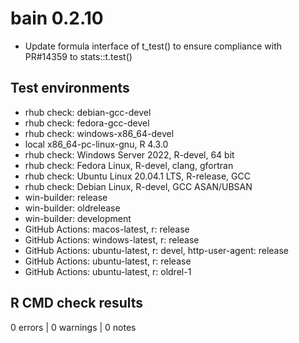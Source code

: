 # bain 0.2.10

* Update formula interface of t_test() to ensure compliance with PR#14359 to
  stats::t.test()

## Test environments

* rhub check: debian-gcc-devel
* rhub check: fedora-gcc-devel
* rhub check: windows-x86_64-devel
* local x86_64-pc-linux-gnu, R 4.3.0
* rhub check: Windows Server 2022, R-devel, 64 bit
* rhub check: Fedora Linux, R-devel, clang, gfortran
* rhub check: Ubuntu Linux 20.04.1 LTS, R-release, GCC
* rhub check: Debian Linux, R-devel, GCC ASAN/UBSAN
* win-builder: release
* win-builder: oldrelease
* win-builder: development
* GitHub Actions: macos-latest, r: release 
* GitHub Actions: windows-latest, r: release 
* GitHub Actions: ubuntu-latest, r: devel, http-user-agent: release 
* GitHub Actions: ubuntu-latest, r: release 
* GitHub Actions: ubuntu-latest, r: oldrel-1

## R CMD check results

0 errors | 0 warnings | 0 notes
